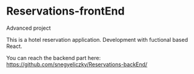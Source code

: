 # Reservations-frontEnd
Advanced project

This is a hotel reservation application.
Development with fuctional based React.

You can reach the backend part here: https://github.com/snegyeliczky/Reservations-backEnd/
